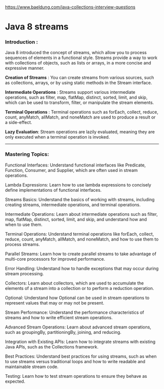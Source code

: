 https://www.baeldung.com/java-collections-interview-questions

# Java 8 streams

### Introduction :
Java 8 introduced the concept of streams, which allow you to process sequences of elements in a functional style. Streams provide a way to work with collections of objects, such as lists or arrays, in a more concise and expressive manner.


**Creation of Streams** : 
You can create streams from various sources, such as collections, arrays, or by using static methods in the Stream interface.

**Intermediate Operations** : 
Streams support various intermediate operations, such as filter, map, flatMap, distinct, sorted, limit, and skip, which can be used to transform, filter, or manipulate the stream elements.

**Terminal Operations** : 
Terminal operations such as forEach, collect, reduce, count, anyMatch, allMatch, and noneMatch are used to produce a result or a side-effect.

**Lazy Evaluation**: 
Stream operations are lazily evaluated, meaning they are only executed when a terminal operation is invoked.

---

### Mastering Topics:

Functional Interfaces: Understand functional interfaces like Predicate, Function, Consumer, and Supplier, which are often used in stream operations.

Lambda Expressions: Learn how to use lambda expressions to concisely define implementations of functional interfaces.

Streams Basics: Understand the basics of working with streams, including creating streams, intermediate operations, and terminal operations.

Intermediate Operations: Learn about intermediate operations such as filter, map, flatMap, distinct, sorted, limit, and skip, and understand how and when to use them.

Terminal Operations: Understand terminal operations like forEach, collect, reduce, count, anyMatch, allMatch, and noneMatch, and how to use them to process streams.

Parallel Streams: Learn how to create parallel streams to take advantage of multi-core processors for improved performance.

Error Handling: Understand how to handle exceptions that may occur during stream processing.

Collectors: Learn about collectors, which are used to accumulate the elements of a stream into a collection or to perform a reduction operation.

Optional: Understand how Optional can be used in stream operations to represent values that may or may not be present.

Stream Performance: Understand the performance characteristics of streams and how to write efficient stream operations.

Advanced Stream Operations: Learn about advanced stream operations, such as groupingBy, partitioningBy, joining, and reducing.

Integration with Existing APIs: Learn how to integrate streams with existing Java APIs, such as the Collections framework.

Best Practices: Understand best practices for using streams, such as when to use streams versus traditional loops and how to write readable and maintainable stream code.

Testing: Learn how to test stream operations to ensure they behave as expected.